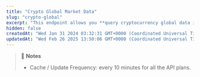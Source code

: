 ```yaml
---
title: "Crypto Global Market Data"
slug: "crypto-global"
excerpt: "This endpoint allows you **query cryptocurrency global data including active cryptocurrencies, markets, total crypto market cap and etc**"
hidden: false
createdAt: "Wed Jan 31 2024 03:32:31 GMT+0000 (Coordinated Universal Time)"
updatedAt: "Wed Feb 26 2025 13:50:06 GMT+0000 (Coordinated Universal Time)"
---
```

> 📘 **Notes**
> 
> - Cache / Update Frequency: every 10 minutes for all the API plans.
